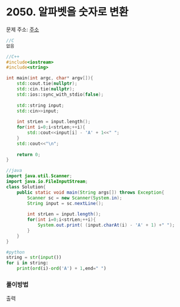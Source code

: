 # 2050. 알파벳을 숫자로 변환

문제 주소: [주소](https://swexpertacademy.com/main/code/problem/problemDetail.do?contestProbId=AV5QLGxKAzQDFAUq&categoryId=AV5QLGxKAzQDFAUq&categoryType=CODE)

```c
//C
없음
```

```c++
//C++
#include<iostream>
#include<string>

int main(int argc, char* argv[]){
	std::cout.tie(nullptr);
    std::cin.tie(nullptr);
    std::ios::sync_with_stdio(false);
    
    std::string input;
    std::cin>>input;
    
    int strLen = input.length();
    for(int i=0;i<strLen;++i){
    	std::cout<<input[i] - 'A' + 1<<" ";
    }
    std::cout<<"\n";
    
    return 0;
}
```

```java
//java
import java.util.Scanner;
import java.io.FileInputStream;
class Solution{
	public static void main(String args[]) throws Exception{
		Scanner sc = new Scanner(System.in);
		String input = sc.nextLine();
		
        int strLen = input.length();
        for(int i=0;i<strLen;++i){
            System.out.print( (input.charAt(i) - 'A' + 1) +" ");
        }
	}
}
```

```python
#python
string = str(input())
for i in string:
    print(ord(i)-ord('A') + 1,end=" ")
```



### 풀이방법

출력
